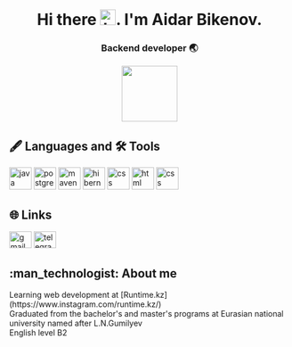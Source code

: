 <h1 align="center">Hi there <img src="https://media.giphy.com/media/hvRJCLFzcasrR4ia7z/giphy.gif" width="28" alt="hello">. I'm Aidar Bikenov.
<h3 align="center">Backend developer 🌏</h3>

<div id="header" align="center">
  <img src="https://media.giphy.com/media/M9gbBd9nbDrOTu1Mqx/giphy.gif" width="100"/>
  </br>
  <img src="https://komarev.com/ghpvc/?username=aprilryan2191&style=flat-square&color=blue" alt=""/>
</div>
  
<h2>🖋 Languages and 🛠 Tools</h2>
<p align="left">
<img src="https://cdn.jsdelivr.net/gh/devicons/devicon/icons/java/java-original.svg" width="40" height="40" alt="java"/>
<img src="https://www.svgrepo.com/show/354200/postgresql.svg"  width="40" height="40" alt="postgresql"/>
<img src="https://www.svgrepo.com/show/354051/maven.svg" width="40" height="40" alt="maven"/>
<img src="https://www.svgrepo.com/show/353874/hibernate.svg" width="40" height="40" alt="hibernate"/>
<img src="https://www.svgrepo.com/show/452210/git.svg" width="40" height="40" alt="css"/>
<img src="https://www.svgrepo.com/show/452228/html-5.svg" width="40" height="40" alt="html"/>
<img src="https://www.svgrepo.com/show/452185/css-3.svg" width="40" height="40" alt="css"/>
<br> 

<h2>🌐 Links</h2>
<p align="left">
<a href="mailto:aidarbikenov@gmail.com" target="blank" ><img aling="center" src="https://www.svgrepo.com/show/349378/gmail.svg" alt="gmail" height="30" width="40"/></a>
<a href="https://t.me/aidarbikenov" target="blank" ><img src="https://www.svgrepo.com/show/354443/telegram.svg" alt="telegram" height="30" width="40"/></a>
<br>
 
<h2> :man_technologist: About me</h2>
Learning web development at [Runtime.kz](https://www.instagram.com/runtime.kz/)</br>
Graduated from the bachelor's and master's programs at Eurasian national university named after L.N.Gumilyev</br>
English level B2
</br></br>
